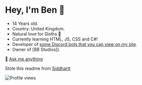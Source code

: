 # Hey, I'm Ben 👋
* 14 Years old. 
* Country: United Kingdom.
* Natural love for Sloths 🦥
* Currently learning HTML, JS, CSS and C#!
* Developer of [some Discord bots that you can view on my site](https://bildsben.tech).
* Owner of [BB Studios]).

💬 [Ask me anything](https://bildsben.tech/contact)

Stole this readme from [Siddhartt](https://github.com/Siddhartt)

![Profile views](https://gpvc.arturio.dev/bildsben)
